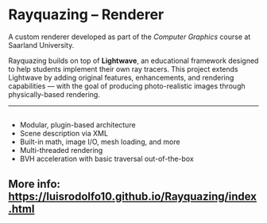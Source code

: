 # Rayquazing – Renderer

A custom renderer developed as part of the *Computer Graphics* course at Saarland University.

Rayquazing builds on top of **Lightwave**, an educational framework designed to help students implement their own ray tracers. This project extends Lightwave by adding original features, enhancements, and rendering capabilities — with the goal of producing photo-realistic images through physically-based rendering.

---

##

- Modular, plugin-based architecture  
- Scene description via XML  
- Built-in math, image I/O, mesh loading, and more  
- Multi-threaded rendering  
- BVH acceleration with basic traversal out-of-the-box

More info: https://luisrodolfo10.github.io/Rayquazing/index.html
---

